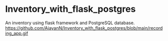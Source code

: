 # Inventory_with_flask_postgres
An inventory using flask framework and PostgreSQL database.
https://github.com/AjayanN/Inventory_with_flask_postgres/blob/main/recording_app.gif
